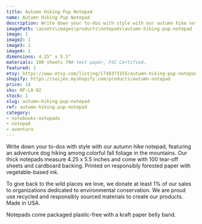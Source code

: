 ```yaml
---
title: Autumn Hiking Pup Notepad
name: Autumn Hiking Pup Notepad
description: Write down your to-dos with style with our autumn hike notepad, featuring an adventure dog hiking among colorful fall foliage in the mountains. Our thick notepads measure 4.25 x 5.5 inches and come with 100 tear-off sheets and cardboard backing. Printed on responsibly forested paper with vegetable-based ink. Made in USA.
imagePath: \assets\images\products\notepads\autumn-hiking-pup-notepad
image: 1
image2: 1
image3: 1
image4: 1
dimensions: 4.25" x 5.5"
materials: 100 sheets 70# text paper, FSC Certified.
featured: 1
etsy: https://www.etsy.com/listing/1749373155/autumn-hiking-pup-notepad-adventure-dog
shopify: https://soijen.myshopify.com/products/autumn-notepad
price: 14
sku: NP-LA-02
stock: 1
slug: autumn-hiking-pup-notepad
ref: autumn-hiking-pup-notepad
category:
- notebooks-notepads
- notepad
- aventura
---
```

Write down your to-dos with style with our autumn hike notepad, featuring an adventure dog hiking among colorful fall foliage in the mountains. Our thick notepads measure 4.25 x 5.5 inches and come with 100 tear-off sheets and cardboard backing. Printed on responsibly forested paper with vegetable-based ink.

To give back to the wild places we love, we donate at least 1% of our sales to organizations dedicated to environmental conservation. We are proud use recycled and responsibly sourced materials to create our products. Made in USA.

Notepads come packaged plastic-free with a kraft paper belly band.
